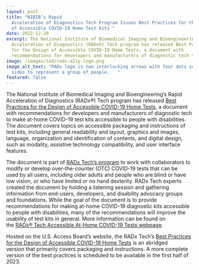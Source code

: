 ```yaml
---
layout: post
title: "NIBIB’s Rapid
  Acceleration of Diagnostics Tech Program Issues Best Practices for the Design
  of Accessible COVID-19 Home Test Kits "
date: 2022-12-20
excerpt: The National Institute of Biomedical Imaging and Bioengineering’s Rapid
  Acceleration of Diagnostics (RADx®) Tech program has released Best Practices
  for the Design of Accessible COVID-19 Home Tests, a document with
  recommendations for developers and manufacturers of diagnostic tech to make at-home COVID-19 test kits accessible to people with disabilities. The document covers topics on accessible packaging and instructions of test kits, including . . .
image: /images/tad/radx-a11y-logo.png
image_alt_text: "RADx logo is two interlocking arrows with four dots surrounding them on all
  sides to represent a group of people.   "
featured: false
---
```

The National Institute of Biomedical Imaging and Bioengineering’s Rapid Acceleration of Diagnostics (RADx®) Tech program has released [Best Practices for the Design of Accessible COVID-19 Home Tests,](https://www.access-board.gov/tad/radx/) a document with recommendations for developers and manufacturers of diagnostic tech to make at-home COVID-19 test kits accessible to people with disabilities. The document covers topics on accessible packaging and instructions of test kits, including general readability and layout, graphics and images, language, organization and identification of contents, and digital design, such as modality, assistive technology compatibility, and user interface features.  

The document is part of [RADx Tech’s program](https://www.nibib.nih.gov/covid-19/radx-tech-program) to work with collaborators to modify or develop over-the-counter (OTC) COVID-19 tests that can be used by all users, including older adults and people who are blind or have low vision, or who have limited or no hand dexterity. RADx Tech experts created the document by holding a listening session and gathering information from end-users, developers, and disability advocacy groups and foundations. While the goal of the document is to provide recommendations for making at-home COVID-19 diagnostic kits accessible to people with disabilities, many of the recommendations will improve the usability of test kits in general. More information can be found on the [RADx® Tech Accessible At-Home COVID-19 Tests webpage](https://www.nibib.nih.gov/covid-19/radx-tech-program/listening-session/agenda). 

Hosted on the U.S. Access Board’s website, the RADx Tech’s [Best Practices for the Design of Accessible COVID-19 Home Tests](https://www.access-board.gov/tad/radx/) is an abridged version that primarily covers packaging and instructions. A more complete version of the best practices is scheduled to be available in the first half of 2023.
